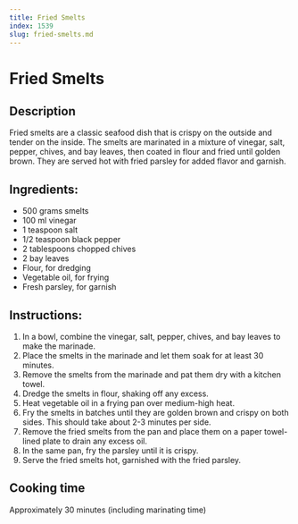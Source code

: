 ```yaml
---
title: Fried Smelts
index: 1539
slug: fried-smelts.md
---
```


# Fried Smelts

## Description
Fried smelts are a classic seafood dish that is crispy on the outside and tender on the inside. The smelts are marinated in a mixture of vinegar, salt, pepper, chives, and bay leaves, then coated in flour and fried until golden brown. They are served hot with fried parsley for added flavor and garnish.

## Ingredients:
- 500 grams smelts
- 100 ml vinegar
- 1 teaspoon salt
- 1/2 teaspoon black pepper
- 2 tablespoons chopped chives
- 2 bay leaves
- Flour, for dredging
- Vegetable oil, for frying
- Fresh parsley, for garnish

## Instructions:
1. In a bowl, combine the vinegar, salt, pepper, chives, and bay leaves to make the marinade.
2. Place the smelts in the marinade and let them soak for at least 30 minutes.
3. Remove the smelts from the marinade and pat them dry with a kitchen towel.
4. Dredge the smelts in flour, shaking off any excess.
5. Heat vegetable oil in a frying pan over medium-high heat.
6. Fry the smelts in batches until they are golden brown and crispy on both sides. This should take about 2-3 minutes per side.
7. Remove the fried smelts from the pan and place them on a paper towel-lined plate to drain any excess oil.
8. In the same pan, fry the parsley until it is crispy.
9. Serve the fried smelts hot, garnished with the fried parsley.

## Cooking time
Approximately 30 minutes (including marinating time)